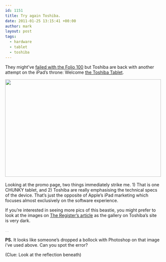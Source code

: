```yaml
---
id: 1151
title: Try again Toshiba.
date: 2011-01-25 13:15:41 +00:00
author: mark
layout: post
tags:
  - hardware
  - tablet
  - toshiba
---
```

They might&#8217;ve [failed with the Folio 100](http://www.reghardware.com/2010/11/15/dixons_drops_toshiba_tablet/) but Toshiba are back with another attempt on the iPad&#8217;s throne: Welcome [the Toshiba Tablet](http://thetoshibatablet.com/).

<p style="text-align: center;">
  <a href="/images/fromwp/2011/01/toshibatablet.jpg"><img class="aligncenter size-full wp-image-1152" title="the toshiba tablet" src="/images/fromwp/2011/01/toshibatablet.jpg" alt="" width="504" height="315" srcset="/images/fromwp/2011/01/toshibatablet.jpg 560w, /images/fromwp/2011/01/toshibatablet-300x187.jpg 300w" sizes="(max-width: 504px) 100vw, 504px" /></a>
</p>

Looking at the promo page, two things immediately strike me. 1) That is one CHUNKY tablet, and 2) Toshiba are really emphasising the technical specs of the device. That&#8217;s just the opposite of Apple&#8217;s iPad marketing which focuses almost exclusively on the software experience.

If you&#8217;re interested in seeing more pics of this beastie, you might prefer to look at the images on [The Register&#8217;s article](http://www.reghardware.com/2011/01/24/toshiba_tablet_teaser/) as the gallery on Toshiba&#8217;s site is very dark.

<span style="color: #c0c0c0;">&#8230;</span>

**PS.** It looks like someone&#8217;s dropped a bollock with Photoshop on that image i&#8217;ve used above. Can you spot the error?

(Clue: Look at the reflection beneath)
